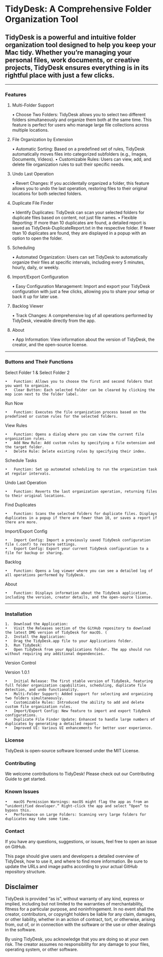 # TidyDesk: A Comprehensive Folder Organization Tool

## TidyDesk is a powerful and intuitive folder organization tool designed to help you keep your Mac tidy. Whether you’re managing your personal files, work documents, or creative projects, TidyDesk ensures everything is in its rightful place with just a few clicks.

 _________________________________________________________________________________________________________________________________________________________________

### Features

1. Multi-Folder Support

	•	Choose Two Folders: TidyDesk allows you to select two different folders simultaneously and organize them both at the same time. This feature is perfect for users who manage large file collections across multiple locations.

2. File Organization by Extension

	•	Automatic Sorting: Based on a predefined set of rules, TidyDesk automatically moves files into categorized subfolders (e.g., Images, Documents, Videos).
	•	Customizable Rules: Users can view, add, and delete file organization rules to suit their specific needs.

3. Undo Last Operation

	•	Revert Changes: If you accidentally organized a folder, this feature allows you to undo the last operation, restoring files to their original locations for both selected folders.

4. Duplicate File Finder

	•	Identify Duplicates: TidyDesk can scan your selected folders for duplicate files based on content, not just file names.
	•	Flexible Reporting: If more than 10 duplicates are found, a detailed report is saved as TidyDesk-DuplicateReport.txt in the respective folder. If fewer than 10 duplicates are found, they are displayed in a popup with an option to open the folder.

5. Scheduling

	•	Automated Organization: Users can set TidyDesk to automatically organize their files at specific intervals, including every 5 minutes, hourly, daily, or weekly.

6. Import/Export Configuration

	•	Easy Configuration Management: Import and export your TidyDesk configuration with just a few clicks, allowing you to share your setup or back it up for later use.

7. Backlog Viewer

	•	Track Changes: A comprehensive log of all operations performed by TidyDesk, viewable directly from the app.

8. About

	•	App Information: View information about the version of TidyDesk, the creator, and the open-source license.
 _________________________________________________________________________________________________________________________________________________________________

### Buttons and Their Functions

Select Folder 1 & Select Folder 2

	•	Function: Allows you to choose the first and second folders that you want to organize.
	•	Clear Button: Each selected folder can be cleared by clicking the mop icon next to the folder label.

Run Now

	•	Function: Executes the file organization process based on the predefined or custom rules for the selected folders.

View Rules

	•	Function: Opens a dialog where you can view the current file organization rules.
	•	Add New Rule: Add custom rules by specifying a file extension and the target folder.
	•	Delete Rule: Delete existing rules by specifying their index.

Schedule Tasks

	•	Function: Set up automated scheduling to run the organization task at regular intervals.

Undo Last Operation

	•	Function: Reverts the last organization operation, returning files to their original locations.

Find Duplicates

	•	Function: Scans the selected folders for duplicate files. Displays duplicates in a popup if there are fewer than 10, or saves a report if there are more.

Import/Export Config

	•	Import Config: Import a previously saved TidyDesk configuration file (.conf) to restore settings.
	•	Export Config: Export your current TidyDesk configuration to a file for backup or sharing.

Backlog

	•	Function: Opens a log viewer where you can see a detailed log of all operations performed by TidyDesk.

About

	•	Function: Displays information about the TidyDesk application, including the version, creator details, and the open-source license.

 _________________________________________________________________________________________________________________________________________________________________

### Installation

	1.	Download the Application:
	•	Visit the Releases section of the GitHub repository to download the latest DMG version of TidyDesk for macOS. (
	2.	Install the Application:
	•	Drag the TidyDesk.app file to your Applications folder.
	3.	Run TidyDesk:
	•	Open TidyDesk from your Applications folder. The app should run without requiring any additional dependencies.

Version Control

Version 1.0.1

	•	Initial Release: The first stable version of TidyDesk, featuring full folder organization capabilities, scheduling, duplicate file detection, and undo functionality.
	•	Multi-Folder Support: Added support for selecting and organizing two folders simultaneously.
	•	Customizable Rules: Introduced the ability to add and delete custom file organization rules.
	•	Import/Export Config: New feature to import and export TidyDesk configurations.
	•	Duplicate File Finder Update: Enhanced to handle large numbers of duplicates by generating a detailed report.
	•	Improved UI: Various UI enhancements for better user experience.

### License

TidyDesk is open-source software licensed under the MIT License. 

### Contributing

We welcome contributions to TidyDesk! Please check out our Contributing Guide to get started.

### Known Issues

	•	macOS Permission Warnings: macOS might flag the app as from an “unidentified developer.” Right-click the app and select “Open” to bypass this.
	•	Performance on Large Folders: Scanning very large folders for duplicates may take some time.

### Contact

If you have any questions, suggestions, or issues, feel free to open an issue on GitHub.

This page should give users and developers a detailed overview of TidyDesk, how to use it, and where to find more information. Be sure to update the URLs and image paths according to your actual GitHub repository structure.

## Disclaimer

TidyDesk is provided “as is”, without warranty of any kind, express or implied, including but not limited to the warranties of merchantability, fitness for a particular purpose, and noninfringement. In no event shall the creator, contributors, or copyright holders be liable for any claim, damages, or other liability, whether in an action of contract, tort, or otherwise, arising from, out of, or in connection with the software or the use or other dealings in the software.

By using TidyDesk, you acknowledge that you are doing so at your own risk. The creator assumes no responsibility for any damage to your files, operating system, or other software.
